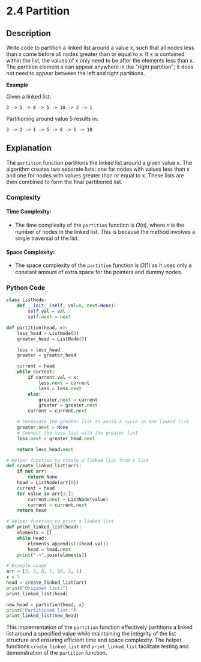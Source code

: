 # 2.4 Partition

## Description
Write code to partition a linked list around a value x, such that all nodes less than x come before all nodes greater than or equal to x. If x is contained within the list, the values of x only need to be after the elements less than x. The partition element x can appear anywhere in the "right partition"; it does not need to appear between the left and right partitions.

**Example**

Given a linked list:
```
3 -> 5 -> 8 -> 5 -> 10 -> 2 -> 1
```
Partitioning around value 5 results in:
```
3 -> 2 -> 1 -> 5 -> 8 -> 5 -> 10
```

## Explanation
The `partition` function partitions the linked list around a given value x. The algorithm creates two separate lists: one for nodes with values less than x and one for nodes with values greater than or equal to x. These lists are then combined to form the final partitioned list.

### Complexity
#### Time Complexity:
- The time complexity of the `partition` function is 𝑂(𝑛), where 𝑛 is the number of nodes in the linked list. This is because the method involves a single traversal of the list.

#### Space Complexity:
- The space complexity of the `partition` function is 𝑂(1) as it uses only a constant amount of extra space for the pointers and dummy nodes.

### Python Code

```python
class ListNode:
    def __init__(self, val=0, next=None):
        self.val = val
        self.next = next

def partition(head, x):
    less_head = ListNode(0)
    greater_head = ListNode(0)

    less = less_head
    greater = greater_head

    current = head
    while current:
        if current.val < x:
            less.next = current
            less = less.next
        else:
            greater.next = current
            greater = greater.next
        current = current.next

    # Terminate the greater list to avoid a cycle in the linked list
    greater.next = None
    # Connect the less list with the greater list
    less.next = greater_head.next

    return less_head.next

# Helper function to create a linked list from a list
def create_linked_list(arr):
    if not arr:
        return None
    head = ListNode(arr[0])
    current = head
    for value in arr[1:]:
        current.next = ListNode(value)
        current = current.next
    return head

# Helper function to print a linked list
def print_linked_list(head):
    elements = []
    while head:
        elements.append(str(head.val))
        head = head.next
    print("->".join(elements))

# Example usage
arr = [3, 5, 8, 5, 10, 2, 1]
x = 5
head = create_linked_list(arr)
print("Original list:")
print_linked_list(head)

new_head = partition(head, x)
print("Partitioned list:")
print_linked_list(new_head)
```

This implementation of the `partition` function effectively partitions a linked list around a specified value while maintaining the integrity of the list structure and ensuring efficient time and space complexity. The helper functions `create_linked_list` and `print_linked_list` facilitate testing and demonstration of the `partition` function.

